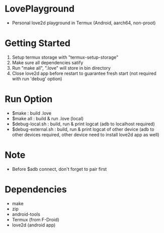 # LovePlayground
- Personal love2d playground in Termux (Android, aarch64, non-proot)

# Getting Started
1) Setup termux storage with "termux-setup-storage"
2) Make sure all dependencies satify
3) Run "make all", ".love" will store in bin directory
4) Close love2d app before restart to guarantee fresh start (not required with run 'debug' option)

# Run Option
- $make : build .love
- $make all : build & run .love (local)
- $debug-local.sh : build, run & print logcat (adb to localhost required)
- $debug-external.sh : build, run & print logcat of other device (adb to other devices required, other device need to install love2d app as well)

# Note
- Before $adb connect, don't forget to pair first

# Dependencies
- make
- zip
- android-tools
- Termux (from F-Droid)
- love2d (android app)
